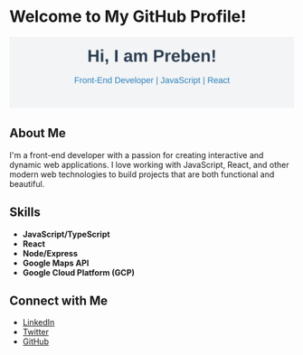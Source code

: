 # Welcome to My GitHub Profile!

![Banner](./test.svg)

## About Me

I'm a front-end developer with a passion for creating interactive and dynamic web applications. I love working with JavaScript, React, and other modern web technologies to build projects that are both functional and beautiful.

## Skills

- **JavaScript/TypeScript**
- **React**
- **Node/Express**
- **Google Maps API**
- **Google Cloud Platform (GCP)**

## Connect with Me

- [LinkedIn](https://www.linkedin.com/in/yourprofile)
- [Twitter](https://twitter.com/yourusername)
- [GitHub](https://github.com/yourusername)

